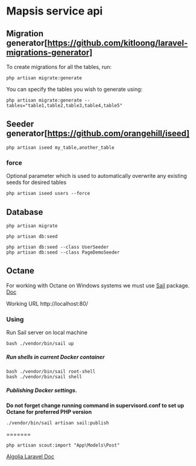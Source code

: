 # Mapsis service api

## Migration generator[https://github.com/kitloong/laravel-migrations-generator]

To create migrations for all the tables, run:

```terminal
php artisan migrate:generate
```

You can specify the tables you wish to generate using:

```terminal
php artisan migrate:generate --tables="table1,table2,table3,table4,table5"
```

## Seeder generator[https://github.com/orangehill/iseed]

```terminal
php artisan iseed my_table,another_table
```

### force

Optional parameter which is used to automatically overwrite any existing seeds for desired tables

```terminal
php artisan iseed users --force
```

## Database

```terminal
php artisan migrate
```

```terminal
php artisan db:seed
```

```terminal
php artisan db:seed --class UserSeeder
php artisan db:seed --class PageDemoSeeder
```

## Octane

For working with Octane on Windows systems we must use [Sail](https://laravel.com/docs/9.x/sail) package.
[Doc](https://laravel.com/docs/9.x/octane#roadrunner-via-laravel-sail)

Working URL http://localhost:80/

### Using

Run Sail server on local machine

```terminal
bash ./vendor/bin/sail up
```

##### Run shells in current Docker container 

```terminal
bash ./vendor/bin/sail root-shell
bash ./vendor/bin/sail shell
```

##### Publishing Docker settings. 

**Do not forget change running command in supervisord.conf to set up Octane for preferred PHP version**

```terminal
./vendor/bin/sail artisan sail:publish
```
=======
```terminal
php artisan scout:import "App\Models\Post"
```

[Algolia Laravel Doc](https://www.algolia.com/doc/framework-integration/laravel/searching/server-side-search/?client=php)

